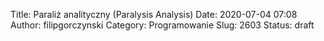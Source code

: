 Title: Paraliż analityczny (Paralysis Analysis)
Date: 2020-07-04 07:08
Author: filipgorczynski
Category: Programowanie
Slug: 2603
Status: draft


